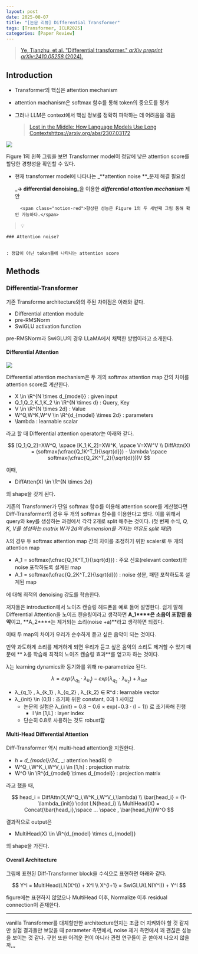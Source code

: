 ```yaml
---
layout: post
date: 2025-08-07
title: "[논문 리뷰] Differential Transformer"
tags: [Transformer, ICLR2025]
categories: [Paper Review]
---
```


> [Ye, Tianzhu, et al. "Differential transformer." ](https://arxiv.org/abs/2410.05258)[_arXiv preprint arXiv:2410.05258_](https://arxiv.org/abs/2410.05258)[ (2024).](https://arxiv.org/abs/2410.05258)



## Introduction

- Transformer의 핵심은 attention mechanism
- attention machanism은 softmax 함수를 통해 token의 중요도를 평가
- 그러나 LLM은 context에서 핵심 정보를 정확히 파악하는 데 어려움을 겪음

	> [Lost in the Middle: How Language Models Use Long Contextshttps://arxiv.org/abs/2307.03172](https://arxiv.org/abs/2307.03172)


![](https://prod-files-secure.s3.us-west-2.amazonaws.com/542b861c-36a8-4051-84e5-8804b6728dba/9083ea56-691a-4752-ae26-47f403431ac8/image.png?X-Amz-Algorithm=AWS4-HMAC-SHA256&X-Amz-Content-Sha256=UNSIGNED-PAYLOAD&X-Amz-Credential=ASIAZI2LB466VCQD24YO%2F20250828%2Fus-west-2%2Fs3%2Faws4_request&X-Amz-Date=20250828T200113Z&X-Amz-Expires=3600&X-Amz-Security-Token=IQoJb3JpZ2luX2VjEFQaCXVzLXdlc3QtMiJHMEUCIGzPLHSfXkx7Tv94rwvO6D%2F9YSfbNsZ8OhVfyUYpdfL3AiEAldXKPke3pYekiWtPDCH2P76BdJw6y7hNOuwStMwN7FoqiAQIrP%2F%2F%2F%2F%2F%2F%2F%2F%2F%2FARAAGgw2Mzc0MjMxODM4MDUiDI2XLGU36Pm%2Fb6d5rircA93qesAoDfaWLMt9BalfZWz3x8l%2BY1sly5jAjo8vYrSLz9gzsUNdWDVm8wwAg0lO1L4P2EUqvahX%2B5m5hXq4gm3X9iKYGqC82frpRuNYQaJu6APWf%2BTuoiSaHfZV79FzfnhTpdMqOJOc%2FtUOh4ay3sOaiQKgwZbymvm7u3HpDZpyoph50pD6%2B67lHfPlS3Vhd76iEW6KVsWbgoqyl%2B1vCaixSoJnWs5tgLsjA%2FNJOvUOgpeybVanl93zczDMx17HgtrMBJZu5yCECxJ3qd%2Bvf8Nge46wvAuH7lW%2BojMIbKXEQLOYkMc6kVxjDq1EnJxjvDsNyYNhsMmUz2I%2FBKqFAwwHbDRxMAchqsyN%2Fxque8mfl8lWOWh%2BJo%2F752tZShD2TVHe%2BkJZFrfpHZQ9%2BuDgwcZhPBONaGoz7u8KCKPDzore%2FhsETvS%2FeKm0EtZk9rfWEqYPFt8y2HB5gkFTyjSogqB2v81Z%2FYNsRdUN98n00cgfos3zYrMuAcgHAoZ5EufR6pbNsZKSzl2ywb%2FEVjExj0h%2FLu0grU3poGNoT52fXbKUFNaF2L1QB%2FoNZpz%2BF0K2%2BQVsoTXUp2nvYZ0mW6xEZdJkr10PkFNbf2aACjTvpaMhyGXpzFpct85PfHpxMIPYwsUGOqUBTVvzFkUFxNWrYrOH4scZHjVWi3kceVhtJwMmZ%2BCHyAB%2Bf9q8cwHkwLji1UgzsD1eLkQHlk7zGTG0gcWZZwKmzjeZ%2B5DoLYwjeytnHakxbdTG0F8iWQGo8I0Vu%2B7KL4oLbBqb4KkAWH7gQurEZteudjcW6HQpXsLE7GR97rylnjj1xqaHJyznVWNAU5F%2BlSDjmO1w%2BamxgIXYgi9AHWWduk%2Bkkpe3&X-Amz-Signature=cdb1769d5ab44a4aa35cc33e57bd2d3d1622513e409c8c9fcbe79013c96d651e&X-Amz-SignedHeaders=host&x-amz-checksum-mode=ENABLED&x-id=GetObject)


Figure 1의 왼쪽 그림을 보면 Transformer model이 정답에 낮은 attention score를 할당한 경향성을 확인할 수 있다.

- 현재 transformer model에 나타나는 _**attention noise **_문제 해결 필요성

	_**→ differential denoising**_을 이용한 _**differential attention mechanism**_ 제안


		<span class="notion-red">향상된 성능은 Figure 1의 두 세번째 그림 통해 확인 가능하다.</span>


> 💡 


	### Attention noise?


	: 정답이 아닌 token들에 나타나는 attention score



## Methods



### Differential-Transformer


기존 Transforme architecture와의 주된 차이점은 아래와 같다.

- Differential attention module
- pre-RMSNorm
- SwiGLU activation function

pre-RMSNorm과 SwiGLU의 경우 LLaMA에서 채택한 방법이라고 소개한다.



#### Differential Attention


![](https://prod-files-secure.s3.us-west-2.amazonaws.com/542b861c-36a8-4051-84e5-8804b6728dba/116d70b2-1963-4810-9167-f4c7d8a06e8f/image.png?X-Amz-Algorithm=AWS4-HMAC-SHA256&X-Amz-Content-Sha256=UNSIGNED-PAYLOAD&X-Amz-Credential=ASIAZI2LB466VCQD24YO%2F20250828%2Fus-west-2%2Fs3%2Faws4_request&X-Amz-Date=20250828T200113Z&X-Amz-Expires=3600&X-Amz-Security-Token=IQoJb3JpZ2luX2VjEFQaCXVzLXdlc3QtMiJHMEUCIGzPLHSfXkx7Tv94rwvO6D%2F9YSfbNsZ8OhVfyUYpdfL3AiEAldXKPke3pYekiWtPDCH2P76BdJw6y7hNOuwStMwN7FoqiAQIrP%2F%2F%2F%2F%2F%2F%2F%2F%2F%2FARAAGgw2Mzc0MjMxODM4MDUiDI2XLGU36Pm%2Fb6d5rircA93qesAoDfaWLMt9BalfZWz3x8l%2BY1sly5jAjo8vYrSLz9gzsUNdWDVm8wwAg0lO1L4P2EUqvahX%2B5m5hXq4gm3X9iKYGqC82frpRuNYQaJu6APWf%2BTuoiSaHfZV79FzfnhTpdMqOJOc%2FtUOh4ay3sOaiQKgwZbymvm7u3HpDZpyoph50pD6%2B67lHfPlS3Vhd76iEW6KVsWbgoqyl%2B1vCaixSoJnWs5tgLsjA%2FNJOvUOgpeybVanl93zczDMx17HgtrMBJZu5yCECxJ3qd%2Bvf8Nge46wvAuH7lW%2BojMIbKXEQLOYkMc6kVxjDq1EnJxjvDsNyYNhsMmUz2I%2FBKqFAwwHbDRxMAchqsyN%2Fxque8mfl8lWOWh%2BJo%2F752tZShD2TVHe%2BkJZFrfpHZQ9%2BuDgwcZhPBONaGoz7u8KCKPDzore%2FhsETvS%2FeKm0EtZk9rfWEqYPFt8y2HB5gkFTyjSogqB2v81Z%2FYNsRdUN98n00cgfos3zYrMuAcgHAoZ5EufR6pbNsZKSzl2ywb%2FEVjExj0h%2FLu0grU3poGNoT52fXbKUFNaF2L1QB%2FoNZpz%2BF0K2%2BQVsoTXUp2nvYZ0mW6xEZdJkr10PkFNbf2aACjTvpaMhyGXpzFpct85PfHpxMIPYwsUGOqUBTVvzFkUFxNWrYrOH4scZHjVWi3kceVhtJwMmZ%2BCHyAB%2Bf9q8cwHkwLji1UgzsD1eLkQHlk7zGTG0gcWZZwKmzjeZ%2B5DoLYwjeytnHakxbdTG0F8iWQGo8I0Vu%2B7KL4oLbBqb4KkAWH7gQurEZteudjcW6HQpXsLE7GR97rylnjj1xqaHJyznVWNAU5F%2BlSDjmO1w%2BamxgIXYgi9AHWWduk%2Bkkpe3&X-Amz-Signature=36ff5cc71a104739c8003a82457ab2bffb2a8c9c5ff8626388dfc50bf609ce6f&X-Amz-SignedHeaders=host&x-amz-checksum-mode=ENABLED&x-id=GetObject)


Differential attention mechanism은 두 개의 softmax attention map 간의 차이를 attention score로 계산한다.

- X \in \R^{N \times d\_{model}} : given input
- Q\_1,Q\_2,K\_1,K\_2 \in \R^{N \times d} : Query, Key
- V \in \R^{N \times 2d} : Value
- W^Q,W^K,W^V \in \R^{d\_{model} \times 2d} : parameters
- \lambda : learnable scalar

라고 할 때 Differential attention operator는 아래와 같다.


$$
[Q_1;Q_2]=XW^Q, \space [K_1;K_2]=XW^K, \space V=XW^V \\
DiffAttn(X) = (softmax(\cfrac{Q_1K^T_1}{\sqrt{d}}) - \lambda \space softmax(\cfrac{Q_2K^T_2}{\sqrt{d}}))V
$$


이때,

- DiffAtten(X) \in \R^{N \times 2d}

의 shape을 갖게 된다.


기존의 Transformer가 단일 softmax 함수를 이용해 attention score를 계산했다면 Diff-Transformer의 경우 두 개의 softmax 함수를 이용한다고 했다. 이를 위해서 query와 key를 생성하는 과정에서 각각 2개로 split 해주는 것이다. <span class="notion-red">(첫 번째 수식, </span><span class="notion-red">_Q, K, V를 생성하는 matrix W가 2d의 dismension을 가지는 이유도 split 때문_</span><span class="notion-red">)</span>


 λ의 경우 두 softmax attention map 간의 차이를 조정하기 위한 scaler로 두 개의 attention map

- A\_1 = softmax(\cfrac{Q\_1K^T\_1}{\sqrt{d}}) : 주요 신호(relevant context)와 noise 포착하도록 설계된 map
- A\_1 = softmax(\cfrac{Q\_2K^T\_2}{\sqrt{d}}) : noise 성분, 패턴 포착하도록 설계된 map 

에 대해 최적의 denoising 강도를 학습한다.


저자들은 introduction에서 노이즈 캔슬링 헤드폰을 예로 들어 설명한다. 쉽게 말해 Differential Attention을 노이즈 캔슬링이라고 생각하면 **A\_1****은 소음이 포함된 음악**이고, **A\_2****는 제거되는 소리(noise +a)**라고 생각하면 되겠다. 


이때 두 map의 차이가 우리가 순수하게 듣고 싶은 음악이 되는 것이다. 


만약 과도하게 소리를 제거하게 되면 우리가 듣고 싶은 음악의 소리도 제거할 수 있기 때문에 ** λ를 학습해 최적의 노이즈 캔슬링 효과**를 얻고자 하는 것이다.


λ는 learning dynamics와 동기화를 위해 re-parametrize 된다.


$$
\lambda = exp(\lambda_{q_1} \cdot \lambda_{k_1}) - exp(\lambda_{q_2} \cdot \lambda_{k_2}) + \lambda_{init}
$$

- λ\_{q\_1} , λ\_{k\_1} , λ\_{q\_2} , λ\_{k\_2} ∈ R^d : learnable vector
- λ\_{init} \in (0,1) : 초기화 위한 constant, 0과 1 사이값
	- 논문의 실험은 λ\_{init} = 0.8 − 0.6 × exp(−0.3 · (l − 1)) 로 초기화해 진행
		- l \in [1,L] : layer index
	- 단순히 0.8로 사용하는 것도 robust함


#### **Multi-Head Differential Attention**


Diff-Transformer 역시 multi-head attention을 지원한다.

- _h = d\_{model}/2d__ _: attention head의 수
- W^Q\_i,W^K\_i,W^V\_i,i \in [1,h] : projection matrix
- W^O \in \R^{d\_{model} \times d\_{model}} : projection matrix

라고 했을 때,


$$
head_i = DiffAttn(X;W^Q_i,W^K_i,W^V_i,\lambda) \\
\bar{head_i} = (1-\lambda_{init}) \cdot LN(head_i) \\
MultiHead(X) = Concat(\bar{head_i},\space ... \space , \bar{head_h})W^O
$$


결과적으로 output은

- MultiHead(X) \in \R^{d\_{model} \times d\_{model}}

의 shape을 가진다.



#### Overall Architecture


그림에 표현된 Diff-Transformer block을 수식으로 표현하면 아래와 같다.


$$
Y^l = MultiHead(LN(X^l)) + X^l \\
X^{l+1} = SwiGLU(LN(Y^l)) + Y^l
$$


figure에는 표현하지 않았으나 MultiHead 이후, Normalize 이후 residual connection이 존재한다.


---


vanilla Transformer를 대체할만한 architecture인지는 조금 더 지켜봐야 할 것 같지만 실험 결과들만 보았을 때 parameter 측면에서, noise 제거 측면에서 꽤 괜찮은 성능을 보이는 것 같다. 구현 또한 어려운 편이 아니라 관련 연구들이 곧 쏟아져 나오지 않을까,,,

